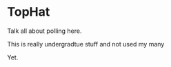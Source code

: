 # TopHat

Talk all about polling here.

This is really undergradtue stuff and not used my many

Yet.
